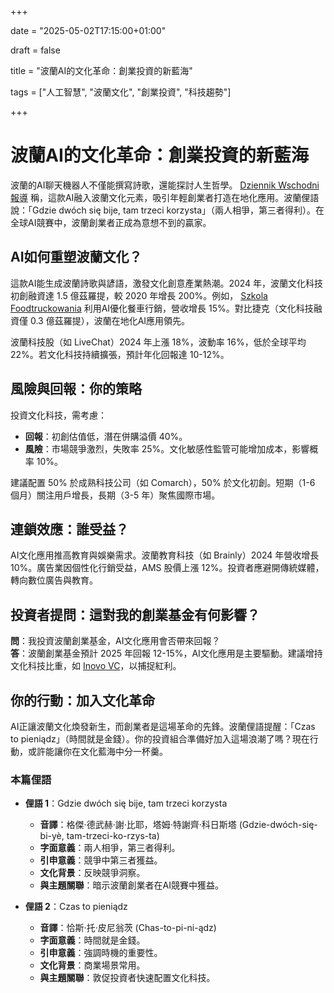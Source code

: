 +++

date = "2025-05-02T17:15:00+01:00"

draft = false

title = "波蘭AI的文化革命：創業投資的新藍海"

tags = ["人工智慧", "波蘭文化", "創業投資", "科技趨勢"]

+++

# 波蘭AI的文化革命：創業投資的新藍海

波蘭的AI聊天機器人不僅能撰寫詩歌，還能探討人生哲學。 [Dziennik Wschodni 報導](https://www.dziennikwschodni.pl/magazyn/umiem-rozmawiac-o-sensie-zycia-i-tworzyc-sonety,n,1000360894.html) 稱，這款AI融入波蘭文化元素，吸引年輕創業者打造在地化應用。波蘭俚語說：「Gdzie dwóch się bije, tam trzeci korzysta」（兩人相爭，第三者得利）。在全球AI競賽中，波蘭創業者正成為意想不到的贏家。

## AI如何重塑波蘭文化？

這款AI能生成波蘭詩歌與諺語，激發文化創意產業熱潮。2024 年，波蘭文化科技初創融資達 1.5 億茲羅提，較 2020 年增長 200%。例如， [Szkola Foodtruckowania](https://szkolafoodtruckowania.pl/) 利用AI優化餐車行銷，營收增長 15%。對比捷克（文化科技融資僅 0.3 億茲羅提），波蘭在地化AI應用領先。

波蘭科技股（如 LiveChat）2024 年上漲 18%，波動率 16%，低於全球平均 22%。若文化科技持續擴張，預計年化回報達 10-12%。

## 風險與回報：你的策略

投資文化科技，需考慮：
- **回報**：初創估值低，潛在併購溢價 40%。
- **風險**：市場競爭激烈，失敗率 25%。文化敏感性監管可能增加成本，影響概率 10%。

建議配置 50% 於成熟科技公司（如 Comarch），50% 於文化初創。短期（1-6 個月）關注用戶增長，長期（3-5 年）聚焦國際市場。

## 連鎖效應：誰受益？

AI文化應用推高教育與娛樂需求。波蘭教育科技（如 Brainly）2024 年營收增長 10%。廣告業因個性化行銷受益，AMS 股價上漲 12%。投資者應避開傳統媒體，轉向數位廣告與教育。

## 投資者提問：這對我的創業基金有何影響？

**問**：我投資波蘭創業基金，AI文化應用會否帶來回報？  
**答**：波蘭創業基金預計 2025 年回報 12-15%，AI文化應用是主要驅動。建議增持文化科技比重，如 [Inovo VC](https://www.inovo.vc/)，以捕捉紅利。

## 你的行動：加入文化革命

AI正讓波蘭文化煥發新生，而創業者是這場革命的先鋒。波蘭俚語提醒：「Czas to pieniądz」（時間就是金錢）。你的投資組合準備好加入這場浪潮了嗎？現在行動，或許能讓你在文化藍海中分一杯羹。

### 本篇俚語

- **俚語 1**：Gdzie dwóch się bije, tam trzeci korzysta  
  - **音譯**：格傑·德武赫·謝·比耶，塔姆·特謝齊·科日斯塔 (Gdzie-dwóch-się-bi-yè, tam-trzeci-ko-rzys-ta)  
  - **字面意義**：兩人相爭，第三者得利。  
  - **引申意義**：競爭中第三者獲益。  
  - **文化背景**：反映競爭洞察。  
  - **與主題關聯**：暗示波蘭創業者在AI競賽中獲益。

- **俚語 2**：Czas to pieniądz  
  - **音譯**：恰斯·托·皮尼翁茨 (Chas-to-pi-ni-ądz)  
  - **字面意義**：時間就是金錢。  
  - **引申意義**：強調時機的重要性。  
  - **文化背景**：商業場景常用。  
  - **與主題關聯**：敦促投資者快速配置文化科技。


